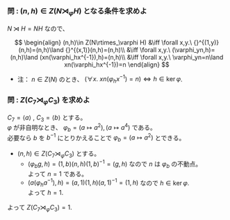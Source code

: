 ### 問 : $(n,h)\in Z(N\rtimes_\varphi H)$ となる条件を求めよ
$N\rtimes H=NH$ なので、

$$
\begin{align}
(n,h)\in Z(N\rtimes_\varphi H)
&\iff \forall x,y.\ {}^{(1,y)}(n,h)=(n,h)\land {}^{(x,1)}(n,h)=(n,h)\\
&\iff \forall x,y.\ (\varphi_yn,h)=(n,h)\land (xn(\varphi_hx^{-1}),h)=(n,h)\\
&\iff \forall x,y.\ \varphi_yn=n\land xn(\varphi_hx^{-1})=n
\end{align}
$$

- 注： $n\in Z(N)$ のとき、 $(\forall x.\ xn(\varphi_hx^{-1})=n)\iff h\in \ker\varphi$.
### 問 : $Z(C_7\rtimes_\varphi C_3)$ を求めよ
$C_7=\langle a\rangle$ , $C_3=\langle b\rangle$ とする。  
$\varphi$ が非自明なとき、 $\varphi_b=(a\mapsto a^2),(a\mapsto a^4)$ である。  
必要なら $b$ を $b^{-1}$ にとりかえることで $\varphi_b=(a\mapsto a^2)$ とできる。  
- $(n,h)\in Z(C_7\rtimes_\varphi C_3)$ とする。
  - $(\varphi_b g,h)=(1,b)(n,h)(1,b)^{-1}=(g,h)$ なので $n$ は $\varphi_b$ の不動点。  
    よって $n=1$ である。  
  - $(a(\varphi_ha^{-1}),h)=(a,1)(1,h)(a,1)^{-1}=(1,h)$ なので $h\in\ker\varphi$.  
    よって $h=1$.
  
よって $Z(C_7\rtimes_\varphi C_3)=1$.
